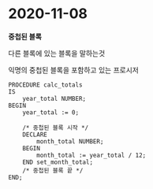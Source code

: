 # 2020-11-08

**중첩된 블록**

다른 블록에 있는 블록을 말하는것

익명의 중첩된 블록을 포함하고 있는 프로시저 

```plsql
PROCEDURE calc_totals
IS
	year_total NUMBER;
BEGIN
	year_total := 0;
	
	/* 중첩된 블록 시작 */
	DECLARE
		month_total NUMBER;
	BEGIN
		month_total := year_total / 12;
	END set_month_total;
	/* 중첩된 블록 끝 */
END;
```



